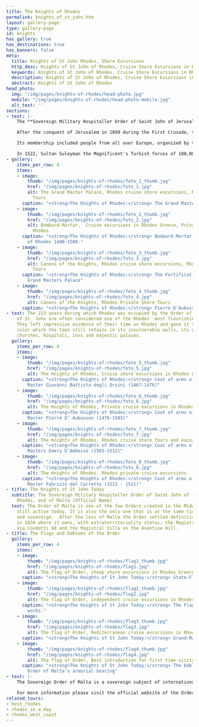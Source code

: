 ```yaml
---
title: The Knights of Rhodes
permalink: knights_of_st_john.htm
layout: gallery-page
type: gallery-page
id: knights
has_gallery: true
has_destinations: true
has_banners: false
meta:
  title: Knights of St John Rhodes, Shore Excursions
  http_desc: Knights of St John of Rhodes, Cruise Shore Excursions in Rhodes Greece
  keywords: Knights of St John of Rhodes, Cruise Shore Excursions in Rhodes Greece
  description: Knights of St John of Rhodes, Cruise Shore Excursions in Rhodes Greece
  abstract: Knights of St John of Rhodes
head_photo:
  img: "/img/pages/knights-of-rhodes/head-photo.jpg"
  mobile: "/img/pages/knights-of-rhodes/head-photo-mobile.jpg"
  alt_text: ''
sections:
- text: |-
    The **Sovereign Military Hospitaller Order of Saint John of Jerusalem** is a Roman Catholic lay religious order that governed Rhodes from 1310-1522 A.D. The Order grew out of the Knights Hospitaller, an organization founded in Jerusalem in 1050 A.D. as an Amalfitan hospital to provide care for poor and sick pilgrims to the Holy Land . Its Latin motto is Tuitio Fidei et Obsequium Pauperum which means "Défense of the faith and assistance to the poor." It is the world's oldest surviving order of chivalry.

    After the conquest of Jerusalem in 1099 during the First Crusade, the Knights organized themselves into a Catholic military order under its own charter. Following the loss of Christian-held territories of the Holy Land to Muslims, the Order operated briefly from Cyprus and then conquered Rhodes where they governed for over 200 years.

    Its membership included people from all over Europe, organized by the languages they spoke. The medieval city on Rhodes has seven gates, one for each of the languages spoken by members of the Order.

    In 1522, Sultan Suleyman the Magnificent's Turkish forces of 100,000 men laid siege to Rhodes. The Knights successfully defended themselves for six months but were finally defeated. The Turks admired the courage of the Knights and allowed them to sail away to Malta.
- gallery:
    items_per_row: 4
    items:
    - image:
        thumb: "/img/pages/knights-of-rhodes/foto_1_thumb.jpg"
        href: "/img/pages/knights-of-rhodes/foto_1.jpg"
        alt: The Grand Master Palace, Rhodes cruise shore excursions, Rhodes Private
          Tours
      caption: "<strong>The Knights of Rhodes:</strong> The Grand Master's Palace"
    - image:
        thumb: "/img/pages/knights-of-rhodes/foto_2_thumb.jpg"
        href: "/img/pages/knights-of-rhodes/foto_2.jpg"
        alt: Bombard-Mortar,  Cruise excursions in Rhodes Greece, Private Tours in
          Rhodes
      caption: "<strong>The Knights of Rhodes:</strong> Bombard-Mortar of The Knights
        of Rhodes 1480-1500."
    - image:
        thumb: "/img/pages/knights-of-rhodes/foto_3_thumb.jpg"
        href: "/img/pages/knights-of-rhodes/foto_3.jpg"
        alt: Canons of the Knights, Rhodes cruise shore excursions, Rhodes Private
          Tours
      caption: "<strong>The Knights of Rhodes:</strong> The Fortifications of the
        Grand Masters Palace"
    - image:
        thumb: "/img/pages/knights-of-rhodes/foto_4_thumb.jpg"
        href: "/img/pages/knights-of-rhodes/foto_4.jpg"
        alt: Canons of the Knights, Rhodes Private Shore Tours
      caption: "<strong>The Knights of Rhodes:</strong> Pierre D'Aubusson Armories"
- text: The 213 years during which Rhodes was occupied by the Order of the Knights
    of St. John are often considered one of the Rhodes' most flourishing periods.
    They left impressive evidence of their time on Rhodes and gave it the specific
    color which the town still retains in its invulnerable walls, its gates, its gates,
    churches, hospitals, inns and majestic palaces.
  gallery:
    items_per_row: 4
    items:
    - image:
        thumb: "/img/pages/knights-of-rhodes/foto_5_thumb.jpg"
        href: "/img/pages/knights-of-rhodes/foto_5.jpg"
        alt: The Knights of Rhodes, Cruise shore excursions in Rhodes Greece
      caption: "<strong>The Knights of Rhodes:</strong> Coat of arms of the Grand
        Master Giovanni Battista degli Orsini (1467-1476)"
    - image:
        thumb: "/img/pages/knights-of-rhodes/foto_6_thumb.jpg"
        href: "/img/pages/knights-of-rhodes/foto_6.jpg"
        alt: The Knights of Rhodes, Private cruise excursions in Rhodes Greece
      caption: "<strong>The Knights of Rhodes:</strong> Coat of arms of the Grand
        Master Pierre D’ Aubusson (1476-1503)"
    - image:
        thumb: "/img/pages/knights-of-rhodes/foto_7_thumb.jpg"
        href: "/img/pages/knights-of-rhodes/foto_7.jpg"
        alt: The Knights of Rhodes, Rhodes cruise shore tours and excursions
      caption: "<strong>The Knights of Rhodes:</strong> Coat of arms of the Grand
        Masters Emery D’Amboise (1503-1512)"
    - image:
        thumb: "/img/pages/knights-of-rhodes/foto_8_thumb.jpg"
        href: "/img/pages/knights-of-rhodes/foto_8.jpg"
        alt: The Knights of Rhodes, Rhodes private cruise excursions
      caption: "<strong>The Knights of Rhodes:</strong> Coat of arms of the Grand
        Master Fabrizio del Carretto (1513 - 1521)"
- title: The Knights of St John Today
  subtitle: The Sovereign Military Hospitaller Order of Saint John of Jerusalem, of
    Rhodes, and of Malta (Official Name)
  text: The Order of Malta is one of the few Orders created in the Middle Ages and
    still active today. It is also the only one that is at the same time religious
    and sovereign.  After the loss of Malta the Order settled definitively in Rome
    in 1834 where it owns, with extraterritoriality status, the Magistral Palace in
    Via Condotti 68 and the Magistral Villa on the Aventine Hill.
- title: The Flags and Emblems of the Order
  gallery:
    items_per_row: 4
    items:
    - image:
        thumb: "/img/pages/knights-of-rhodes/flag1_thumb.jpg"
        href: "/img/pages/knights-of-rhodes/flag1.jpg"
        alt: The flag of Order, cheap shore excursions in Rhodes Greece
      caption: "<strong>The Knights of St John Today:</strong> State-Flag"
    - image:
        thumb: "/img/pages/knights-of-rhodes/flag2_thumb.jpg"
        href: "/img/pages/knights-of-rhodes/flag2.jpg"
        alt: The flag of Order, independent cruise excursions in Rhodes Greece
      caption: "<strong>The Knights of St John Today:</strong> The Flag of the Order’s
        works."
    - image:
        thumb: "/img/pages/knights-of-rhodes/flag3_thumb.jpg"
        href: "/img/pages/knights-of-rhodes/flag3.jpg"
        alt: The flag of Order, Mediterranean cruise excursions in Rhodes
      caption: "<strong>The Knights of St John Today:</strong> Grand-Master's-Flag"
    - image:
        thumb: "/img/pages/knights-of-rhodes/flag4_thumb.jpg"
        href: "/img/pages/knights-of-rhodes/flag4.jpg"
        alt: The flag of Order, Best introduction for first time visitors in Rhodes
      caption: "<strong>The Knights of St John Today:</strong> The Emblem of the Sovereign
        Order of Malta’s armorial bearing"
- text: |-
    The Sovereign Order of Malta is a sovereign subject of international law, with its own constitution, passports, stamps, and public institutions. The Order has diplomatic relations with 104 countries - many of which non-Catholic - and missions to major European countries, as well as to European and international organizations. The original Hospitaller mission became once again the main activity of the Order, growing ever stronger during the last century. **On 2 May 2018, Fra' Giacomo Dalla Torre has been elected the 80th Grand Master of the Sovereign Order of Malta.**

    For more information please visit the official website of the Order at: <http://www.orderofmalta.int/>
related_tours:
- best_rhodes
- rhodes_in_a_day
- rhodes_west_coast
---
```



